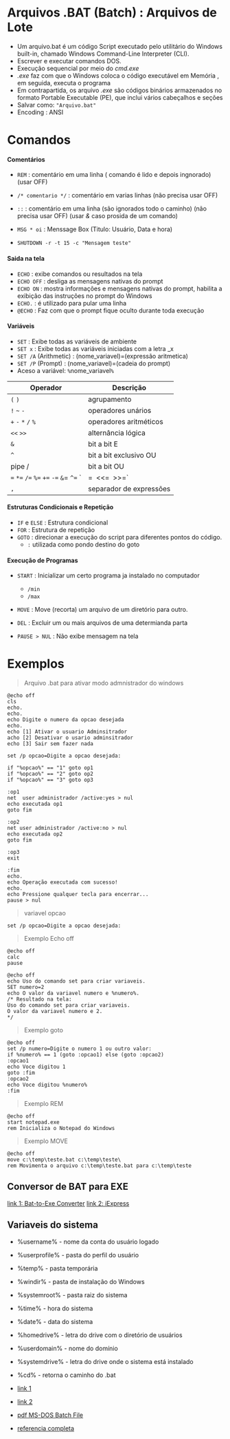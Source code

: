 # Arquivos .BAT (Batch) : Arquivos de Lote
- Um arquivo.bat é um código Script executado pelo utilitário do Windows built-in, chamado Windows Command-Line Interpreter (CLI).
- Escrever e executar comandos DOS.
- Execução sequencial por meio do *cmd.exe*
- *.exe* faz com que o Windows coloca o código executável em Memória , em seguida, executa o programa
- Em contrapartida, os arquivo *.exe* são códigos binários armazenados no formato Portable Executable (PE), que inclui vários cabeçalhos e seções
- Salvar como: `"Arquivo.bat"`
- Encoding : ANSI

# Comandos

#### Comentários
- `REM` : comentário em uma linha ( comando é lido e depois ingnorado) (usar OFF)
- `/* comentario */` : comentário em varias linhas (não precisa usar OFF)
- `::` : comentário em uma linha (são ignorados todo o caminho) (não precisa usar OFF) (usar *&* caso prosida de um comando)

- `MSG * oi` : Menssage Box (Titulo: Usuário, Data e hora)
- `SHUTDOWN -r -t 15 -c "Mensagem teste"`

#### Saida na tela
- `ECHO` :  exibe comandos ou resultados na tela
- `ECHO OFF` : desliga as mensagens nativas do prompt
- `ECHO ON` : mostra informações e mensagens nativas do prompt, habilita a exibição das instruções no prompt do Windows
- `ECHO.` : é utilizado para pular uma linha
- `@ECHO` : Faz com que o prompt fique oculto durante toda execução

#### Variáveis
- `SET`  : Exibe todas as variáveis de ambiente
- `SET x` : Exibe todas as variáveis iniciadas com a letra _x
- `SET /A` (Arithmetic) : (nome_variavel)=(expressão aritmetica)
- `SET /P` (Prompt)     : (nome_variavel)=(cadeia do prompt)
- Aceso a variável:  `%`nome_variavel`%` 

| Operador              | Descrição                |
|---                    |---                       |
|   `(` `)`             | agrupamento              |
|    `!` `~` `-`        | operadores unários       |
|   `+` `-` `*` `/` `%` | operadores aritméticos   |
|    `<<` `>>`          | alternância lógica       |
|    `&`                | bit a bit E              |
|    `^`                | bit a bit exclusivo OU   |
|     pipe /             | bit a bit OU            |
| `=`  `*=` `/=` `%=` `+=` `-=`  `&`= `^=` `|=` `<<=` `>>=`   | atribuição |
|  `,`                  | separador de expressões   |

#### Estruturas Condicionais e Repetição
- `IF` e `ELSE` : Estrutura condicional
- `FOR` : Estrutura de repetição
- `GOTO` : direcionar a execução do script para diferentes pontos do código.
  - `:` utilizada como pondo destino do goto


#### Execução de Programas
- `START` : Inicializar um certo programa ja instalado no computador
  - `/min`
  - `/max`
- `MOVE` : Move (recorta) um arquivo de um diretório para outro.
- `DEL`  : Excluir um ou mais arquivos de uma determianda parta

- `PAUSE > NUL` : Não exibe  mensagem na tela



# Exemplos
> Arquivo .bat para ativar modo admnistrador do windows
~~~
@echo off
cls
echo.
echo.
echo Digite o numero da opcao desejada
echo.
echo [1] Ativar o usuario Adminsitrador
acho [2] Desativar o usario adminsitrador
echo [3] Sair sem fazer nada

set /p opcao=Digite a opcao desejada:

if "%opcao%" == "1" goto op1
if "%opcao%" == "2" goto op2
if "%opcao%" == "3" goto op3

:op1 
net  user administrador /active:yes > nul
echo executada op1
goto fim

:op2
net user administrador /active:no > nul
echo executada op2
goto fim

:op3
exit

:fim
echo.
echo Operação executada com sucesso!
echo.
echo Pressione qualquer tecla para encerrar...
pause > nul

~~~


> variavel opcao   
~~~
set /p opcao=Digite a opcao desejada:
~~~

> Exemplo Echo off
~~~
@echo off
calc
pause
~~~ 


> 
~~~MSDOS
@echo off
echo Uso do comando set para criar variaveis.
SET numero=2
echo O valor da variavel numero e %numero%.
/* Resultado na tela:
Uso do comando set para criar variaveis.
O valor da variavel numero e 2.
*/
~~~

> Exemplo goto
~~~
@echo off
set /p numero=Digite o numero 1 ou outro valor:
if %numero% == 1 (goto :opcao1) else (goto :opcao2)
:opcao1
echo Voce digitou 1
goto :fim
:opcao2
echo Voce digitou %numero%
:fim
~~~

> Exemplo REM
~~~
@echo off
start notepad.exe
rem Inicializa o Notepad do Windows
~~~

> Exemplo MOVE
~~~
@echo off
move c:\temp\teste.bat c:\temp\teste\
rem Movimenta o arquivo c:\temp\teste.bat para c:\temp\teste
~~~ 

## Conversor de BAT para EXE
[link 1: Bat-to-Exe Converter](https://bat-to-exe-converter-x64.en.softonic.com/)
[link 2: iExpress](https://www.youtube.com/watch?v=uIiAaxurLk8)

## Variaveis do sistema
- %username% - nome da conta do usuário logado
- %userprofile% - pasta do perfil do usuário
- %temp% - pasta temporária
- %windir% - pasta de instalação do Windows
- %systemroot% - pasta raiz do sistema
- %time% - hora do sistema
- %date% - data do sistema
- %homedrive% - letra do drive com o diretório de usuários
- %userdomain% - nome do domínio
- %systemdrive% - letra do drive onde o sistema está instalado
- %cd% - retorna o caminho do .bat

- [link 1](https://www.youtube.com/watch?v=srP7Y3OGjtU&t=98s)
- [link 2](http://hardware.rbtech.info/programando-arquivos-bat/)
- [pdf MS-DOS Batch File](https://pdf4pro.com/view/batch-file-programming-4d5959.html)
- [referencia completa](https://en.wikibooks.org/wiki/Windows_Batch_Scripting)

